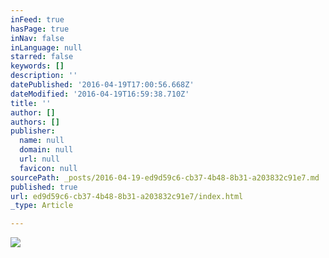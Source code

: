 ```yaml
---
inFeed: true
hasPage: true
inNav: false
inLanguage: null
starred: false
keywords: []
description: ''
datePublished: '2016-04-19T17:00:56.668Z'
dateModified: '2016-04-19T16:59:38.710Z'
title: ''
author: []
authors: []
publisher:
  name: null
  domain: null
  url: null
  favicon: null
sourcePath: _posts/2016-04-19-ed9d59c6-cb37-4b48-8b31-a203832c91e7.md
published: true
url: ed9d59c6-cb37-4b48-8b31-a203832c91e7/index.html
_type: Article

---
```

![](https://the-grid-user-content.s3-us-west-2.amazonaws.com/29051238-eef6-427e-b88c-93f1591d4685.jpg)